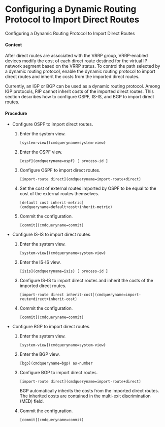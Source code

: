 Configuring a Dynamic Routing Protocol to Import Direct Routes
==============================================================

Configuring a Dynamic Routing Protocol to Import Direct Routes

#### Context

After direct routes are associated with the VRRP group, VRRP-enabled devices modify the cost of each direct route destined for the virtual IP network segment based on the VRRP status. To control the path selected by a dynamic routing protocol, enable the dynamic routing protocol to import direct routes and inherit the costs from the imported direct routes.

Currently, an IGP or BGP can be used as a dynamic routing protocol. Among IGP protocols, RIP cannot inherit costs of the imported direct routes. This section describes how to configure OSPF, IS-IS, and BGP to import direct routes.


#### Procedure

* Configure OSPF to import direct routes.
  1. Enter the system view.
     
     
     ```
     [system-view](cmdqueryname=system-view)
     ```
  2. Enter the OSPF view.
     
     
     ```
     [ospf](cmdqueryname=ospf) [ process-id ]
     ```
  3. Configure OSPF to import direct routes.
     
     
     ```
     [import-route direct](cmdqueryname=import-route+direct)
     ```
  4. Set the cost of external routes imported by OSPF to be equal to the cost of the external routes themselves.
     
     
     ```
     [default cost inherit-metric](cmdqueryname=default+cost+inherit-metric)
     ```
  5. Commit the configuration.
     
     
     ```
     [commit](cmdqueryname=commit)
     ```
* Configure IS-IS to import direct routes.
  1. Enter the system view.
     
     
     ```
     [system-view](cmdqueryname=system-view)
     ```
  2. Enter the IS-IS view.
     
     
     ```
     [isis](cmdqueryname=isis) [ process-id ]
     ```
  3. Configure IS-IS to import direct routes and inherit the costs of the imported direct routes.
     
     
     ```
     [import-route direct inherit-cost](cmdqueryname=import-route+direct+inherit-cost)
     ```
  4. Commit the configuration.
     
     
     ```
     [commit](cmdqueryname=commit)
     ```
* Configure BGP to import direct routes.
  1. Enter the system view.
     
     
     ```
     [system-view](cmdqueryname=system-view)
     ```
  2. Enter the BGP view.
     
     
     ```
     [bgp](cmdqueryname=bgp) as-number
     ```
  3. Configure BGP to import direct routes.
     
     
     ```
     [import-route direct](cmdqueryname=import-route+direct)
     ```
     
     BGP automatically inherits the costs from the imported direct routes. The inherited costs are contained in the multi-exit discrimination (MED) field.
  4. Commit the configuration.
     
     
     ```
     [commit](cmdqueryname=commit)
     ```